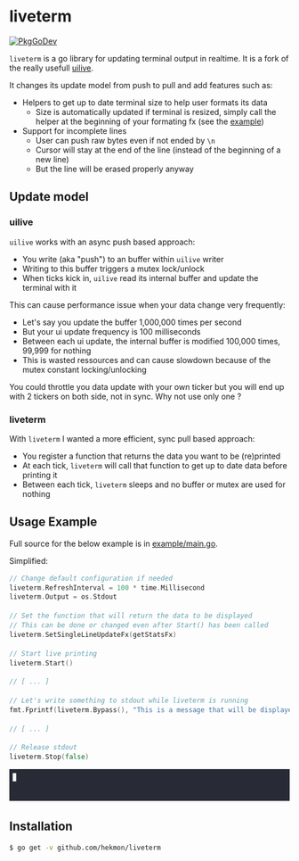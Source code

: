 # liveterm
[![PkgGoDev](https://pkg.go.dev/badge/github.com/hekmon/liveterm)](https://pkg.go.dev/github.com/hekmon/liveterm)

`liveterm` is a go library for updating terminal output in realtime. It is a fork of the really usefull [uilive](https://github.com/gosuri/uilive).

It changes its update model from push to pull and add features such as:
* Helpers to get up to date terminal size to help user formats its data
    * Size is automatically updated if terminal is resized, simply call the helper at the beginning of your formating fx (see the [example](example/main.go))
* Support for incomplete lines
    * User can push raw bytes even if not ended by `\n`
    * Cursor will stay at the end of the line (instead of the beginning of a new line)
    * But the line will be erased properly anyway

## Update model

### uilive

`uilive` works with an async push based approach:
* You write (aka "push") to an buffer within `uilive` writer
* Writing to this buffer triggers a mutex lock/unlock
* When ticks kick in, `uilive` read its internal buffer and update the terminal with it

This can cause performance issue when your data change very frequently:
* Let's say you update the buffer 1,000,000 times per second
* But your ui update frequency is 100 milliseconds
* Between each ui update, the internal buffer is modified 100,000 times, 99,999 for nothing
* This is wasted ressources and can cause slowdown because of the mutex constant locking/unlocking

You could throttle you data update with your own ticker but you will end up with 2 tickers on both side, not in sync. Why not use only one ?

### liveterm

With `liveterm` I wanted a more efficient, sync pull based approach:
* You register a function that returns the data you want to be (re)printed
* At each tick, `liveterm` will call that function to get up to date data before printing it
* Between each tick, `liveterm` sleeps and no buffer or mutex are used for nothing

## Usage Example

Full source for the below example is in [example/main.go](example/main.go).

Simplified:

```go
// Change default configuration if needed
liveterm.RefreshInterval = 100 * time.Millisecond
liveterm.Output = os.Stdout

// Set the function that will return the data to be displayed
// This can be done or changed even after Start() has been called
liveterm.SetSingleLineUpdateFx(getStatsFx)

// Start live printing
liveterm.Start()

// [ ... ]

// Let's write something to stdout while liveterm is running
fmt.Fprintf(liveterm.Bypass(), "This is a message that will be displayed on stdout while the counter is running\n")

// [ ... ]

// Release stdout
liveterm.Stop(false)
```

![Example output](example/example.gif)

## Installation

```sh
$ go get -v github.com/hekmon/liveterm
```

